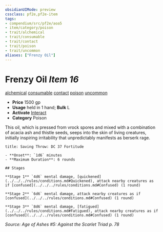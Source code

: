 ```yaml
---
obsidianUIMode: preview
cssclass: pf2e,pf2e-item
tags:
- compendium/src/pf2e/aoa5
- item/category/poison
- trait/alchemical
- trait/consumable
- trait/contact
- trait/poison
- trait/uncommon
aliases: ["Frenzy Oil"]
---
```

# Frenzy Oil *Item 16*  
[alchemical](../../../Rules/traits/alchemical.md)  [consumable](../../../Rules/traits/consumable.md)  [contact](../../../Rules/traits/contact.md)  [poison](../../../Rules/traits/poison.md)  [uncommon](../../../Rules/traits/uncommon.md)  

- **Price** 1500 gp
- **Usage** held in 1 hand; **Bulk** L
- **Activate** [Interact](../../../Rules/actions/interact.md)
- **Category** Poison

This oil, which is pressed from vrock spores and mixed with a combination of acacia ash and thistle seeds, seeps into the skin of living creatures, initially inspiring irritability that unpredictably manifests as berserk rage.

```ad-inline-affliction
title: Saving Throw: DC 37 Fortitude

- **Onset**: `1d6` minutes
- **Maximum Duration**: 6 rounds

## Stages

**Stage 1** `4d6` mental damage, [quickened](../../../rules/conditions.md#Quickened), attack nearby creatures as if [confused](../../../rules/conditions.md#Confused) (1 round)

**Stage 2** `6d6` mental damage, attack nearby creatures as if [confused](../../../rules/conditions.md#Confused) (1 round)

**Stage 3** `8d6` mental damage, [fatigued](../../../rules/conditions.md#Fatigued), attack nearby creatures as if [confused](../../../rules/conditions.md#Confused) (1 round)
```

*Source: Age of Ashes #5: Against the Scarlet Triad p. 78*
